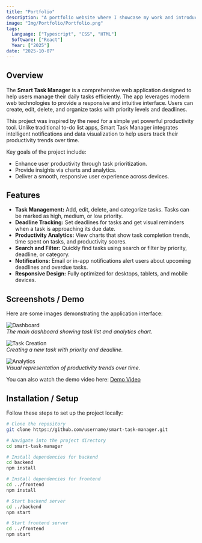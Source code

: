 ```yaml
---
title: "Portfolio"
description: "A portfolio website where I showcase my work and introducing who I am"
image: "Img/Portfolio/Portfolio.png"
tags:
  Language: ["Typescript", "CSS", "HTML"]
  Software: ["React"]
  Year: ["2025"]
date: "2025-10-07"
---
```


## Overview
The **Smart Task Manager** is a comprehensive web application designed to help users manage their daily tasks efficiently. The app leverages modern web technologies to provide a responsive and intuitive interface. Users can create, edit, delete, and organize tasks with priority levels and deadlines.  

This project was inspired by the need for a simple yet powerful productivity tool. Unlike traditional to-do list apps, Smart Task Manager integrates intelligent notifications and data visualization to help users track their productivity trends over time.  

Key goals of the project include:
- Enhance user productivity through task prioritization.
- Provide insights via charts and analytics.
- Deliver a smooth, responsive user experience across devices.

## Features
- **Task Management:** Add, edit, delete, and categorize tasks. Tasks can be marked as high, medium, or low priority.  
- **Deadline Tracking:** Set deadlines for tasks and get visual reminders when a task is approaching its due date.  
- **Productivity Analytics:** View charts that show task completion trends, time spent on tasks, and productivity scores.  
- **Search and Filter:** Quickly find tasks using search or filter by priority, deadline, or category.  
- **Notifications:** Email or in-app notifications alert users about upcoming deadlines and overdue tasks.  
- **Responsive Design:** Fully optimized for desktops, tablets, and mobile devices.  

## Screenshots / Demo
Here are some images demonstrating the application interface:  

![Dashboard](images/dashboard.png)  
*The main dashboard showing task list and analytics chart.*

![Task Creation](images/create-task.png)  
*Creating a new task with priority and deadline.*

![Analytics](images/analytics.png)  
*Visual representation of productivity trends over time.*

You can also watch the demo video here: [Demo Video](#)

## Installation / Setup
Follow these steps to set up the project locally:

```bash
# Clone the repository
git clone https://github.com/username/smart-task-manager.git

# Navigate into the project directory
cd smart-task-manager

# Install dependencies for backend
cd backend
npm install

# Install dependencies for frontend
cd ../frontend
npm install

# Start backend server
cd ../backend
npm start

# Start frontend server
cd ../frontend
npm start
